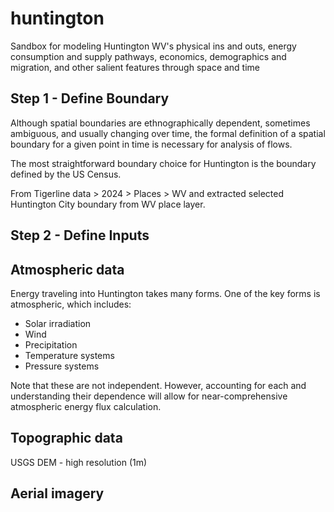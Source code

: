 # huntington
Sandbox for modeling Huntington WV's physical ins and outs, energy consumption and supply pathways, economics, demographics and migration, and other salient features through space and time

## Step 1 - Define Boundary

Although spatial boundaries are ethnographically dependent, sometimes ambiguous, and usually changing over time, the formal definition of a spatial boundary for a given point in time is necessary for analysis of flows.

The most straightforward boundary choice for Huntington is the boundary defined by the US Census.

From Tigerline data > 2024 > Places > WV and extracted selected Huntington City boundary from WV place layer.

## Step 2 - Define Inputs

## Atmospheric data

Energy traveling into Huntington takes many forms. One of the key forms is atmospheric, which includes:

- Solar irradiation
- Wind
- Precipitation
- Temperature systems
- Pressure systems

Note that these are not independent. However, accounting for each and understanding their dependence will allow for near-comprehensive atmospheric energy flux calculation.

## Topographic data

USGS DEM - high resolution (1m)

## Aerial imagery